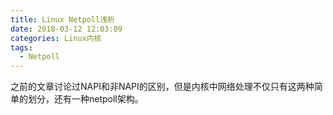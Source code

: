 ```yaml
---
title: Linux Netpoll浅析
date: 2018-03-12 12:03:09
categories: Linux内核
tags:
  - Netpoll
---
```


  之前的文章讨论过NAPI和非NAPI的区别，但是内核中网络处理不仅只有这两种简单的划分，还有一种netpoll架构。